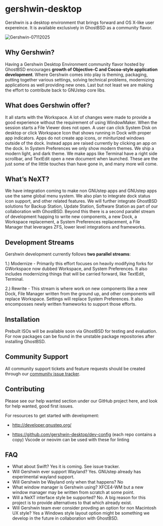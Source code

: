 # gershwin-desktop
Gershwin is a desktop environment that brings forward and OS X-like user expereince.  It is available exclusively in GhostBSD as a community flavor.

![Gershwin-07112025](https://github.com/user-attachments/assets/9d3638c5-5fb1-49d6-9d17-1ea73d809548)

## Why Gershwin?

Having a Gershwin Desktop Environment community flavor hosted by GhostBSD encourages **growth of Objective-C and Cocoa-style application development**.  Where Gershwin comes into play is theming, packaging, putting together various settings, solving technical problems, modernizing applications as well providing new ones.  Last but not least we are making the effort to contribute back to GNUstep core libs.

## What does Gershwin offer?

It all starts with the Workspace.  A lot of changes were made to provide a good experience without the requirement of using WindowMaker.  When the session starts a File Viewer does not open.  A user can click System Disk on desktop or click Workspace Icon that shows running in Dock with proper app indicators.  Apps do not create app icons, or miniturized windows outside of the dock.  Instead apps are raised currently by clicking an app on the dock.  In System Preferences we only show modern themes.  We ship a modern light, and dark theme.  We make apps like Terminal have a right side scrollbar, and TextEdit open a new document when launched.  These are the just some of the litttle touches than have gone in, and many more will come.

## What’s NeXT?

We have integration coming to make non GNUstep apps and GNUstep apps use the same global menu system.  We also plan to integrate dock status icon support, and other related features.  We will further integrate GhostBSD solutions for Backup Station, Update Station, Software Station as part of our collaboration with GhostBSD.  Beyond this there is a second parallel stream of development happing to write new components, a new Dock, a Workspace replacement, a System Preferences replacement, a File Manager that leverages ZFS, lower level integrations and frameworks.

## Development Streams

Gershwin development currently follows **two parallel streams**:

1.) Modernize - Primarily this effort focuses on heavily modifying forks for GWorkspace now dubbed Workspace, and System Preferences.  It also includes modernizing things that will be carried forward, like TextEdit, Terminal.

2.) Rewrite - This stream is where work on new components like a new Dock, File Manager written from the ground up, and other components will replace Workspace.  Settings will replace System Preferences. It also encomposses newly written frameworks to support those efforts.

## Installation

Prebuilt ISOs will be available soon via GhostBSD for testing and evaluation.  For now packages can be found in the unstable package repositories after installing GhostBSD.

## Community Support

All community support tickets and feature requests should be created through our [community issue tracker](https://github.com/gershwin-desktop/issues).

## Contributing

Please see our help wanted section under our GitHub project here, and look for help wanted, good first issues.

For resources to get started with development:

* http://developer.gnustep.org/

* https://github.com/gershwin-desktop/dev-config (each repo contains a copy)
Vscode or neovim can be used with these for linting

## FAQ

* What about Swift?  Yes it is coming.  See issue tracker.
* Will Gershwin ever support Wayland?  Yes.  GNUstep already has experimental wayland support.  
* Will Gershwin be Wayland only when that happens?  No
* What window manager is Gershwin using?  XFCE4-WM but a new window manager may be written from scratch at some point.
* Will a NeXT interface style be supported?  No.  A big reason for this project is to provide alternatives to that which already exist.
* Will Gershwin team ever consider provding an option for non Macintosh UX style?  Yes a Windows style layout option might be something we develop in the future in collaboration with GhostBSD.
